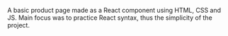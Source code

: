 A basic product page made as a React component using HTML, CSS and JS. Main focus was to practice React syntax, thus the simplicity of the project.
